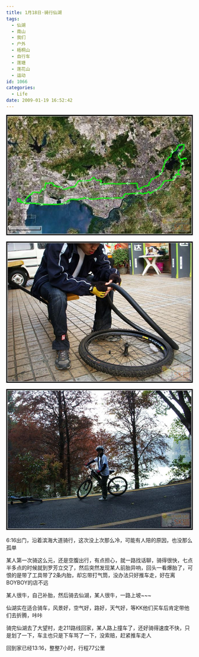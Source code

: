 ```yaml
---
title: 1月18日·骑行仙湖
tags:
  - 仙湖
  - 南山
  - 我们
  - 户外
  - 梧桐山
  - 自行车
  - 莲塘
  - 莲花山
  - 运动
id: 1066
categories:
  - Life
date: 2009-01-19 16:52:42
---
```


![](/images/2009/01/19_200901191715016855_6606.jpg)

![](/images/2009/01/19_200901191715250078_6607.jpg)

![](/images/2009/01/19_200901191715313665_6608.jpg)

6:16出门，沿着滨海大道骑行，这次没上次那么冷，可能有人陪的原因，也没那么孤单

某人第一次骑这么元，还是空腹出行，有点担心，就一路找话聊，骑得很快，七点半多点的时候就到罗芳立交了，然后突然发现某人前胎异响，回头一看爆胎了，可恨的是带了工具带了2条内胎，却忘带打气筒，没办法只好推车走，好在离BOYBOY的店不远

某人很牛，自己补胎，然后骑去仙湖，某人很牛，一路上坡~~~

仙湖实在适合骑车，风景好，空气好，路好，天气好，等KK他们买车后肯定带他们去折腾，咔咔

骑完仙湖去了大望村，走211路线回家，某人路上撞车了，还好骑得速度不快，只是划了一下，车主也只是下车骂了一下，没索赔，赶紧推车走人

回到家已经13:16，整整7小时，行程77公里